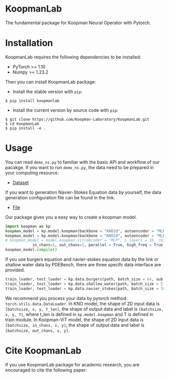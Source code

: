 # KoopmanLab
The fundamental package for Koopman Neural Operator with Pytorch.

# Installation
KoopmanLab requires the following dependencies to be installed:
- PyTorch >= 1.10
- Numpy >= 1.23.2

Then you can install KoopmanLab package:

- Install the stable version with `pip`:

```
$ pip install koopmanlab
```

- Install the current version by source code with `pip`:
```
$ git clone https://github.com/Koopman-Laboratory/KoopmanLab.git
$ cd KoopmanLab
$ pip install -e .
```

# Usage
You can read `demo_ns.py` to familiar with the basic API and workflow of our pacakge. If you want to run `demo_ns.py`, the data need to be prepared in your computing resource.
- [Dataset](https://drive.google.com/drive/folders/1UnbQh2WWc6knEHbLn-ZaXrKUZhp7pjt-)

If you want to generation Navier-Stokes Equation data by yourself, the data generation configuration file can be found in the link.

- [File](https://github.com/zongyi-li/fourier_neural_operator/tree/master/data_generation/navier_stokes)

Our package gives you a easy way to create a koopman model.
``` python
import koopman as kp
koopman_model = kp.model.koopman(backbone = "KNO2d", autoencoder = "MLP", device = device)
koopman_model = kp.model.koopman(backbone = "KNO2d", autoencoder = "MLP", o = o, m = m, r = r, t_len = 10, device = device)
# koopman_model = model.koopman_vit(decoder = "MLP", L_layers = 16, resolution=(64, 64), patch_size=(2, 2),
            in_chans=1, out_chans=1, parallel = True, high_freq = True, device=device)
koopman_model.compile()
```
If you use burgers equation and navier-stokes equation data by the link or shallow water data by PDEBench, there are three specifc data interface are provided.
``` python
train_loader, test_loader = kp.data.burgers(path, batch_size = 64, sub = 32)
train_loader, test_loader = kp.data.shallow_water(path, batch_size = 5, T_in = 10, T = T, sub = 1)
train_loader, test_loader = kp.data.navier_stokes(path, batch_size = 10, T_in = 10, T = 40, type = "1e-3", sub = 1)
```
We recommend you process your data by pytorch method `torch.utils.data.DataLoader`. In KNO model, the shape of 2D input data is `[batchsize, x, y, t_len]`, the shape of output data and label is `[batchsize, x, y, T]`, where t_len is defined in `kp.model.koopman` and T is defined in train module. In Koopman-ViT model, the shape of 2D input data is `[batchsize, in_chans, x, y]`, the shape of output data and label is `[batchsize, out_chans, x, y]`.

# Cite KoopmanLab
If you use KoopmanLab package for academic research, you are encouraged to cite the following paper:
```

```


